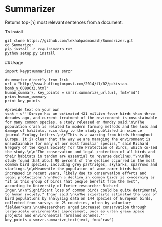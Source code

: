 Summarizer
==========

Returns top-[n] most relevant sentences from a document.


To install


    git clone https://github.com/lekhakpadmanabh/Summarizer.git
    cd Summarizer
    pip install -r requirements.txt
    python setup.py install

##Usage

    import keyptsummarizer as smrzr

    #summarize directly from link
    url = "http://www.huffingtonpost.com/2014/11/02/pakistan-bomb_n_6089632.html"
    human_summary, key_points = smrzr.summarize_url(url, fmt="md")
    print human_summary
    print key_points

    #provide text on your own
    text = u'''Europe has an estimated 421 million fewer birds than three decades ago, and current treatment of the environment is unsustainable for many common species, a study released on Monday said.\n\nThe population crash is related to modern farming methods and the loss and damage of habitats, according to the study published in science journal Ecology Letters.\n\n"This is a warning from birds throughout Europe. It is clear that the way we are managing the environment is unsustainable for many of our most familiar species," said Richard Gregory of the Royal Society for the Protection of Birds, which co-led the study.\n\n"The conservation and legal protection of all birds and their habitats in tandem are essential to reverse declines."\n\nThe study found that about 90 percent of the decline occurred in the most common bird species, including grey partridges, skylarks, sparrows and starlings.\n\nMeanwhile the population of some rarer birds had increased in recent years, likely due to conservation efforts and legal protections.\n\nSuch a decline in common birds is concerning as "it is this group of birds that people benefit from the most", according to University of Exeter researcher Richard Inger.\n\n"Significant loss of common birds could be quite detrimental to human society," Inger said.\n\nThe scientists estimated the loss of bird populations by analysing data on 144 species of European birds, collected from surveys in 25 countries, often by voluntary fieldworkers.\n\nResearchers urged increased conservation through large-scale environmental improvement, such as urban green space projects and environmental farmland schemes.'''
    key_points = smrzr.summarize_text(text, fmt="raw")
